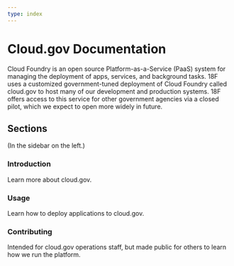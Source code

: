 ```yaml
---
type: index
---
```


# Cloud.gov Documentation

Cloud Foundry is an open source Platform-as-a-Service (PaaS) system for managing the deployment of apps, services, and background tasks. 18F uses a customized government-tuned deployment of Cloud Foundry called cloud.gov to host many of our development and production systems. 18F offers access to this service for other government agencies via a closed pilot, which we expect to open more widely in future.

## Sections

(In the sidebar on the left.)

### Introduction

Learn more about cloud.gov.

### Usage

Learn how to deploy applications to cloud.gov.

### Contributing

Intended for cloud.gov operations staff, but made public for others to learn how we run the platform.
